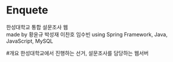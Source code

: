 # Enquete
 한성대학교 통합 설문조사 웹  
 made by 황윤규 박성재 이찬호 임수빈
 using Spring Framework, Java, JavaScript, MySQL  
   
     
#개요
한성대학교에서 진행하는 선거, 설문조사를 담당하는 웹서버  
